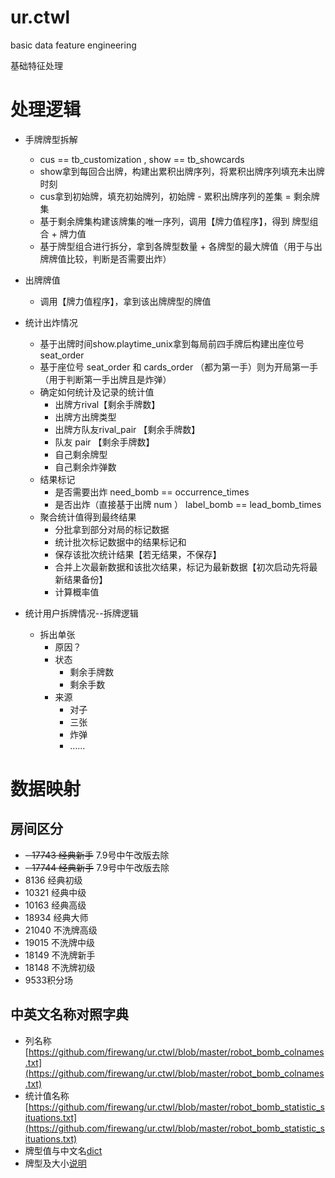 # ur.ctwl
basic data feature engineering

基础特征处理

# 处理逻辑
* 手牌牌型拆解
    + cus == tb_customization , show == tb_showcards
    + show拿到每回合出牌，构建出累积出牌序列，将累积出牌序列填充未出牌时刻
    + cus拿到初始牌，填充初始牌列，初始牌 - 累积出牌序列的差集 = 剩余牌集 
    + 基于剩余牌集构建该牌集的唯一序列，调用【牌力值程序】，得到 牌型组合 + 牌力值
    + 基于牌型组合进行拆分，拿到各牌型数量 + 各牌型的最大牌值（用于与出牌牌值比较，判断是否需要出炸）
* 出牌牌值
    + 调用【牌力值程序】，拿到该出牌牌型的牌值

* 统计出炸情况
    +  基于出牌时间show.playtime_unix拿到每局前四手牌后构建出座位号 seat_order
    +  基于座位号 seat_order 和 cards_order （都为第一手）则为开局第一手（用于判断第一手出牌且是炸弹）
    +  确定如何统计及记录的统计值
        - 出牌方rival【剩余手牌数】
        - 出牌方出牌类型
        - 出牌方队友rival_pair 【剩余手牌数】
        - 队友 pair 【剩余手牌数】
        - 自己剩余牌型
        - 自己剩余炸弹数
    + 结果标记
        - 是否需要出炸 need_bomb == occurrence_times 
        - 是否出炸（直接基于出牌 num ） label_bomb == lead_bomb_times
    +  聚合统计值得到最终结果
        - 分批拿到部分对局的标记数据
        - 统计批次标记数据中的结果标记和
        - 保存该批次统计结果【若无结果，不保存】
        - 合并上次最新数据和该批次结果，标记为最新数据【初次启动先将最新结果备份】
        - 计算概率值
    
* 统计用户拆牌情况--拆牌逻辑
    + 拆出单张
        - 原因？
        - 状态
            - 剩余手牌数
            - 剩余手数
        - 来源
            - 对子
            - 三张
            - 炸弹
            - ……

# 数据映射
## 房间区分
- ~~- 17743  经典新手~~ 7.9号中午改版去除
- ~~- 17744  经典新手~~ 7.9号中午改版去除
- 8136  经典初级
- 10321  经典中级
- 10163  经典高级
- 18934  经典大师
- 21040 不洗牌高级
- 19015  不洗牌中级
- 18149  不洗牌新手
- 18148  不洗牌初级
- 9533积分场

## 中英文名称对照字典
+ 列名称[https://github.com/firewang/ur.ctwl/blob/master/robot_bomb_colnames.txt](https://github.com/firewang/ur.ctwl/blob/master/robot_bomb_colnames.txt)
+ 统计值名称[https://github.com/firewang/ur.ctwl/blob/master/robot_bomb_statistic_situations.txt](https://github.com/firewang/ur.ctwl/blob/master/robot_bomb_statistic_situations.txt)
+ 牌型值与中文名[dict](./cards_type_name_map.txt)
+ 牌型及大小[说明](./牌组类型和大小说明.txt)